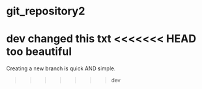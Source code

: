 # git_repository2
dev changed this txt
<<<<<<< HEAD
too beautiful
=======
Creating a new branch is quick AND simple.
>>>>>>> dev
